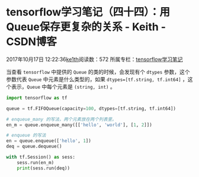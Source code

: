 # tensorflow学习笔记（四十四）：用Queue保存更复杂的关系 - Keith - CSDN博客





2017年10月17日 12:22:36[ke1th](https://me.csdn.net/u012436149)阅读数：572
所属专栏：[tensorflow学习笔记](https://blog.csdn.net/column/details/13300.html)









当查看 `tensorflow` 中提供的 `Queue` 的类的时候，会发现有个 `dtypes` 参数，这个参数代表 `Queue` 中元素是什么类型的，如果 `dtypes=[tf.string, tf.int64]` ，这个表示，`Queue` 中每个元素是 `(string, int)` 。

```python
import tensorflow as tf

queue = tf.FIFOQueue(capacity=100, dtypes=[tf.string, tf.int64])

# enqueue_many 的写法，两个元素放在两个列表里。
en_m = queue.enqueue_many([['hello', 'world'], [1, 2]])

# enqueue 的写法
en = queue.enqueue(['hello', 1])
deq = queue.dequeue()

with tf.Session() as sess:
    sess.run(en_m)
    print(sess.run(deq))
```



